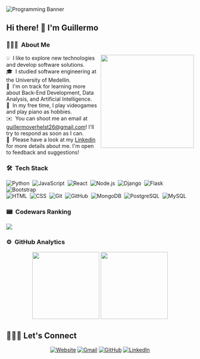 ![Programming Banner](https://github.com/halfrost/halfrost/blob/master/icons/header_.png?raw=true)


## Hi there! 👋 I'm Guillermo

<!--
**guillermoverhelst/guillermoverhelst** is a ✨ _special_ ✨ repository because its `README.md` (this file) appears on your GitHub profile.

Here are some ideas to get you started:

- 🔭 I’m currently working on ...
- 🌱 I’m currently learning ...
- 👯 I’m looking to collaborate on ...
- 🤔 I’m looking for help with ...
- 💬 Ask me about ...
- 📫 How to reach me: ...
- 😄 Pronouns: ...
- ⚡ Fun fact: ...
-->
### 👨🏻‍💻 &nbsp;About Me

<picture> <img align="right" src="https://github.com/7oSkaaa/7oSkaaa/blob/main/Images/Right_Side.gif?raw=true" width = 250px></picture>

💡 &nbsp;I like to explore new technologies and develop software solutions.\
🎓 &nbsp;I studied software engineering at the University of Medellin.\
🌱 &nbsp;I'm on track for learning more about Back-End Development, Data Analysis, and Artificial Intelligence.\
🎹 &nbsp;In my free time, I play videogames and play piano as hobbies.\
✉️ &nbsp;You can shoot me an email at guillermoverhelst26@gmail.com! I'll try to respond as soon as I can.\
📄 &nbsp;Please have a look at my [Linkedin](https://www.linkedin.com/in/guillermo-andres-verhelst-hoyos/) for more details about me. I'm open to feedback and suggestions!


### 🛠 &nbsp;Tech Stack


![Python](https://img.shields.io/badge/-Python-05122A?style=flat&logo=python)&nbsp;
![JavaScript](https://img.shields.io/badge/-JavaScript-05122A?style=flat&logo=javascript)&nbsp;
![React](https://img.shields.io/badge/-React-05122A?style=flat&logo=react)&nbsp;
![Node.js](https://img.shields.io/badge/-Node.js-05122A?style=flat&logo=node.js)&nbsp;
![Django](https://img.shields.io/badge/-Django-05122A?style=flat&logo=django&logoColor=092E20)&nbsp;
![Flask](https://img.shields.io/badge/-Flask-05122A?style=flat&logo=flask)&nbsp;
![Bootstrap](https://img.shields.io/badge/-Bootstrap-05122A?style=flat&logo=bootstrap&logoColor=563D7C)\
![HTML](https://img.shields.io/badge/-HTML-05122A?style=flat&logo=HTML5)&nbsp;
![CSS](https://img.shields.io/badge/-CSS-05122A?style=flat&logo=CSS3&logoColor=1572B6)&nbsp;
![Git](https://img.shields.io/badge/-Git-05122A?style=flat&logo=git)&nbsp;
![GitHub](https://img.shields.io/badge/-GitHub-05122A?style=flat&logo=github)&nbsp;
![MongoDB](https://img.shields.io/badge/-MongoDB-05122A?style=flat&logo=MongoDB)&nbsp;
![PostgreSQL](https://img.shields.io/badge/-PostgreSQL-05122A?style=flat&logo=PostgreSQL)&nbsp;
![MySQL](https://img.shields.io/badge/-MySQL-05122A?style=flat&logo=MySQL)&nbsp;

### 📟 &nbsp;Codewars Ranking

<picture> <img src="https://www.codewars.com/users/guillermoverhelst/badges/large"> </picture>


### ⚙️ &nbsp;GitHub Analytics

<p align="center">
  <img height="180em" src="https://github-readme-stats-eight-theta.vercel.app/api?username=guillermoverhelst&show_icons=true&theme=algolia&include_all_commits=true&count_private=true"/>
  <img height="180em" src="https://github-readme-stats-eight-theta.vercel.app/api/top-langs/?username=guillermoverhelst&layout=compact&langs_count=8&theme=algolia"/>
</p>

## 🙋🏻‍♂️ Let's Connect
<p align="center">
  <a href="https://portafolio-xi-orcin.vercel.app/"><img src="https://img.icons8.com/bubbles/50/000000/web.png" alt="Website"/></a>
	<a href="mailto:guillermoverhelst26@gmail.com"><img src="https://img.icons8.com/bubbles/50/000000/gmail.png" alt="Gmail"/></a>
	<a href="https://github.com/guillermoverhelst"><img src="https://img.icons8.com/bubbles/50/000000/github.png" alt="GitHub"/></a>
	<a href="https://linkedin.com/in/guillermo-andres-verhelst-hoyos/"><img src="https://img.icons8.com/bubbles/50/000000/linkedin.png" alt="LinkedIn"/></a>
	
</p>
